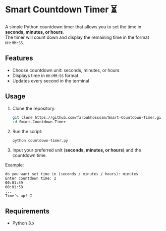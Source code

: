 # Smart Countdown Timer ⏳

A simple Python countdown timer that allows you to set the time in **seconds, minutes, or hours**.  
The timer will count down and display the remaining time in the format `HH:MM:SS`.  

## Features  
- Choose countdown unit: seconds, minutes, or hours  
- Displays time in `HH:MM:SS` format  
- Updates every second in the terminal  

## Usage  

1. Clone the repository:  
   ```bash
   git clone https://github.com/faroukhosssam/Smart-Countdown-Timer.git
   cd Smart-Countdown-Timer
   ```  

2. Run the script:  
   ```bash
   python countdown-timer.py
   ```  

3. Input your preferred unit (**seconds, minutes, or hours**) and the countdown time.  

Example:  
```
do you want set time in (seconds / minutes / hours): minutes  
Enter countdown time: 2  
00:01:59  
00:01:58  
...  
Time’s up! ⏰
```  

## Requirements  
- Python 3.x  
